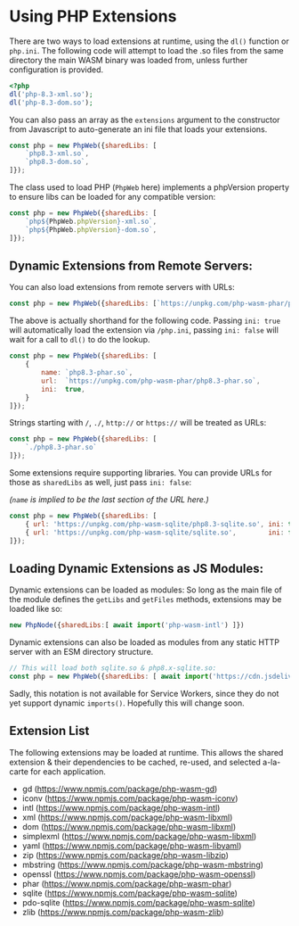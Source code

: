 # Using PHP Extensions

There are two ways to load extensions at runtime, using the `dl()` function or `php.ini`. The following code will attempt to load the .so files from the same directory the main WASM binary was loaded from, unless further configuration is provided.

```php
<?php
dl('php-8.3-xml.so');
dl('php-8.3-dom.so');
```

You can also pass an array as the `extensions` argument to the constructor from Javascript to auto-generate an ini file that loads your extensions.

```javascript
const php = new PhpWeb({sharedLibs: [
	`php8.3-xml.so`,
	`php8.3-dom.so`,
]});
```

The class used to load PHP (`PhpWeb` here) implements a phpVersion property to ensure libs can be loaded for any compatible version:

```javascript
const php = new PhpWeb({sharedLibs: [
	`php${PhpWeb.phpVersion}-xml.so`,
	`php${PhpWeb.phpVersion}-dom.so`,
]});
```

## Dynamic Extensions from Remote Servers:

You can also load extensions from remote servers with URLs:

```javascript
const php = new PhpWeb({sharedLibs: [`https://unpkg.com/php-wasm-phar/php8.3-phar.so`]});
```

The above is actually shorthand for the following code. Passing `ini: true` will automatically load the extension via `/php.ini`, passing `ini: false` will wait for a call to `dl()` to do the lookup.

```javascript
const php = new PhpWeb({sharedLibs: [
	{
		name: `php8.3-phar.so`,
		url:  `https://unpkg.com/php-wasm-phar/php8.3-phar.so`,
		ini:  true,
	}
]});
```

Strings starting with `/`, `./`, `http://` or `https://` will be treated as URLs:

```javascript
const php = new PhpWeb({sharedLibs: [
	`./php8.3-phar.so`
]});
```

Some extensions require supporting libraries. You can provide URLs for those as `sharedLibs` as well, just pass `ini: false`:

*(`name` is implied to be the last section of the URL here.)*

```javascript
const php = new PhpWeb({sharedLibs: [
	{ url: 'https://unpkg.com/php-wasm-sqlite/php8.3-sqlite.so', ini: true  },
	{ url: 'https://unpkg.com/php-wasm-sqlite/sqlite.so',        ini: false },
]});
```

## Loading Dynamic Extensions as JS Modules:

Dynamic extensions can be loaded as modules: So long as the main file of the module defines the `getLibs` and `getFiles` methods, extensions may be loaded like so:

```javascript
new PhpNode({sharedLibs:[ await import('php-wasm-intl') ]})
```

Dynamic extensions can also be loaded as modules from any static HTTP server with an ESM directory structure.

```javascript
// This will load both sqlite.so & php8.x-sqlite.so:
const php = new PhpWeb({sharedLibs: [ await import('https://cdn.jsdelivr.net/npm/php-wasm-sqlite') ]});
```

Sadly, this notation is not available for Service Workers, since they do not yet support dynamic `imports()`. Hopefully this will change soon.

## Extension List

The following extensions may be loaded at runtime. This allows the shared extension & their dependencies to be cached, re-used, and selected a-la-carte for each application.

* gd (https://www.npmjs.com/package/php-wasm-gd)
* iconv  (https://www.npmjs.com/package/php-wasm-iconv)
* intl (https://www.npmjs.com/package/php-wasm-intl)
* xml (https://www.npmjs.com/package/php-wasm-libxml)
* dom (https://www.npmjs.com/package/php-wasm-libxml)
* simplexml (https://www.npmjs.com/package/php-wasm-libxml)
* yaml (https://www.npmjs.com/package/php-wasm-libyaml)
* zip (https://www.npmjs.com/package/php-wasm-libzip)
* mbstring (https://www.npmjs.com/package/php-wasm-mbstring)
* openssl (https://www.npmjs.com/package/php-wasm-openssl)
* phar (https://www.npmjs.com/package/php-wasm-phar)
* sqlite (https://www.npmjs.com/package/php-wasm-sqlite)
* pdo-sqlite (https://www.npmjs.com/package/php-wasm-sqlite)
* zlib (https://www.npmjs.com/package/php-wasm-zlib)


